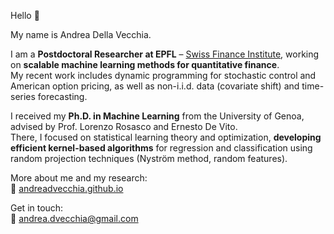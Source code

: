 Hello 👋  

My name is Andrea Della Vecchia.

I am a **Postdoctoral Researcher at EPFL** – [Swiss Finance Institute](https://www.epfl.ch/schools/cdm/college-of-management-of-technology/research/swiss-finance-institute/), working on **scalable machine learning methods for quantitative finance**.  
My recent work includes dynamic programming for stochastic control and American option pricing, as well as non-i.i.d. data (covariate shift) and time-series forecasting.

I received my **Ph.D. in Machine Learning** from the University of Genoa, advised by Prof. Lorenzo Rosasco and Ernesto De Vito.  
There, I focused on statistical learning theory and optimization, **developing efficient kernel-based algorithms** for regression and classification using random projection techniques (Nyström method, random features).

More about me and my research:  
🔗 [andreadvecchia.github.io](https://andreadvecchia.github.io)

Get in touch:  
📧 andrea.dvecchia@gmail.com
